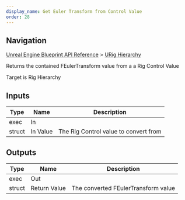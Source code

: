 ```yaml
---
display_name: Get Euler Transform from Control Value
order: 28
---
```

## Navigation

[Unreal Engine Blueprint API Reference](https://dev.epicgames.com/documentation/en-us/unreal-engine/BlueprintAPI) > [URig Hierarchy](https://dev.epicgames.com/documentation/en-us/unreal-engine/BlueprintAPI/URigHierarchy)

Returns the contained FEulerTransform value from a a Rig Control Value

Target is Rig Hierarchy

## Inputs

| Type | Name | Description |
| --- | --- | --- |
| exec | In |  |
| struct | In Value | The Rig Control value to convert from |

## Outputs

| Type | Name | Description |
| --- | --- | --- |
| exec | Out |  |
| struct | Return Value | The converted FEulerTransform value |
